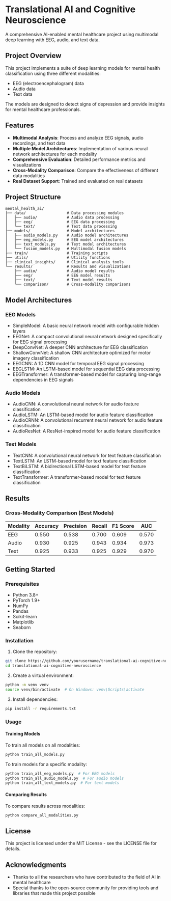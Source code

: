 # Translational AI and Cognitive Neuroscience

A comprehensive AI-enabled mental healthcare project using multimodal deep learning with EEG, audio, and text data.

## Project Overview

This project implements a suite of deep learning models for mental health classification using three different modalities:
- EEG (electroencephalogram) data
- Audio data
- Text data

The models are designed to detect signs of depression and provide insights for mental healthcare professionals.

## Features

- **Multimodal Analysis**: Process and analyze EEG signals, audio recordings, and text data
- **Multiple Model Architectures**: Implementation of various neural network architectures for each modality
- **Comprehensive Evaluation**: Detailed performance metrics and visualizations
- **Cross-Modality Comparison**: Compare the effectiveness of different data modalities
- **Real Dataset Support**: Trained and evaluated on real datasets

## Project Structure

```
mental_health_ai/
├── data/                  # Data processing modules
│   ├── audio/             # Audio data processing
│   ├── eeg/               # EEG data processing
│   └── text/              # Text data processing
├── models/                # Model architectures
│   ├── audio_models.py    # Audio model architectures
│   ├── eeg_models.py      # EEG model architectures
│   ├── text_models.py     # Text model architectures
│   └── fusion_models.py   # Multimodal fusion models
├── train/                 # Training scripts
├── utils/                 # Utility functions
├── clinical_insights/     # Clinical analysis tools
└── results/               # Results and visualizations
    ├── audio/             # Audio model results
    ├── eeg/               # EEG model results
    ├── text/              # Text model results
    └── comparison/        # Cross-modality comparisons
```

## Model Architectures

### EEG Models
- SimpleModel: A basic neural network model with configurable hidden layers
- EEGNet: A compact convolutional neural network designed specifically for EEG signal processing
- DeepConvNet: A deeper CNN architecture for EEG classification
- ShallowConvNet: A shallow CNN architecture optimized for motor imagery classification
- EEGCNN: A 1D CNN model for temporal EEG signal processing
- EEGLSTM: An LSTM-based model for sequential EEG data processing
- EEGTransformer: A transformer-based model for capturing long-range dependencies in EEG signals

### Audio Models
- AudioCNN: A convolutional neural network for audio feature classification
- AudioLSTM: An LSTM-based model for audio feature classification
- AudioCRNN: A convolutional recurrent neural network for audio feature classification
- AudioResNet: A ResNet-inspired model for audio feature classification

### Text Models
- TextCNN: A convolutional neural network for text feature classification
- TextLSTM: An LSTM-based model for text feature classification
- TextBiLSTM: A bidirectional LSTM-based model for text feature classification
- TextTransformer: A transformer-based model for text feature classification

## Results

### Cross-Modality Comparison (Best Models)

| Modality | Accuracy | Precision | Recall | F1 Score | AUC |
|----------|----------|-----------|--------|----------|-----|
| EEG      | 0.550    | 0.538     | 0.700  | 0.609    | 0.570 |
| Audio    | 0.930    | 0.925     | 0.943  | 0.934    | 0.973 |
| Text     | 0.925    | 0.933     | 0.925  | 0.929    | 0.970 |

## Getting Started

### Prerequisites

- Python 3.8+
- PyTorch 1.9+
- NumPy
- Pandas
- Scikit-learn
- Matplotlib
- Seaborn

### Installation

1. Clone the repository:
```bash
git clone https://github.com/yourusername/translational-ai-cognitive-neuroscience.git
cd translational-ai-cognitive-neuroscience
```

2. Create a virtual environment:
```bash
python -m venv venv
source venv/bin/activate  # On Windows: venv\Scripts\activate
```

3. Install dependencies:
```bash
pip install -r requirements.txt
```

### Usage

#### Training Models

To train all models on all modalities:
```bash
python train_all_models.py
```

To train models for a specific modality:
```bash
python train_all_eeg_models.py  # For EEG models
python train_all_audio_models.py  # For audio models
python train_all_text_models.py  # For text models
```

#### Comparing Results

To compare results across modalities:
```bash
python compare_all_modalities.py
```

## License

This project is licensed under the MIT License - see the LICENSE file for details.

## Acknowledgments

- Thanks to all the researchers who have contributed to the field of AI in mental healthcare
- Special thanks to the open-source community for providing tools and libraries that made this project possible